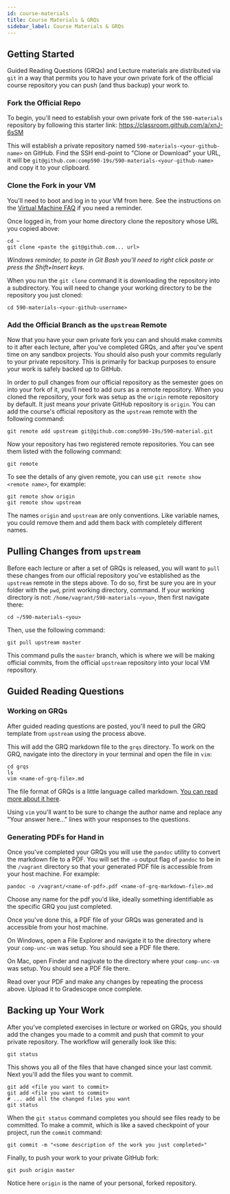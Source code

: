 ```yaml
---
id: course-materials
title: Course Materials & GRQs
sidebar_label: Course Materials & GRQs
---
```


## Getting Started

Guided Reading Questions (GRQs) and Lecture materials are distributed via `git` in a way that permits you to have your own private fork of the official course repository you can push (and thus backup) your work to.

### Fork the Official Repo

To begin, you'll need to establish your own private fork of the `590-materials` repository by following this starter link: <https://classroom.github.com/a/xnJ-6sSM>

This will establish a private repository named `590-materials-<your-github-name>` on GitHub. Find the SSH end-point to "Clone or Download" your URL, it will be `git@github.com:comp590-19s/590-materials-<your-github-name>` and copy it to your clipboard.

### Clone the Fork in your VM

You'll need to boot and log in to your VM from here. See the instructions on the [Virtual Machine FAQ](http://localhost:3000/docs/vm-faq#operating-the-vm) if you need a reminder.

Once logged in, from your home directory clone the repository whose URL you copied above:

    cd ~
    git clone <paste the git@github.com... url>

*Windows reminder, to paste in Git Bash you'll need to right click paste or press the Shift+Insert keys.*

When you run the `git clone` command it is downloading the repository into a subdirectory. You will need to change your working directory to be the repository you just cloned:

    cd 590-materials-<your-github-username>


### Add the Official Branch as the `upstream` Remote

Now that you have your own private fork you can and should make commits to it after each lecture, after you've completed GRQs, and after you've spent time on any sandbox projects. You should also push your commits regularly to your private repository. This is primarily for backup purposes to ensure your work is safely backed up to GitHub.

In order to pull changes from our official repository as the semester goes on into your fork of it, you'll need to add ours as a remote repository. When you cloned the repository, your fork was setup as the `origin` remote repository by default. It just means *your* private GitHub repository is `origin`. You can add the course's official repository as the `upstream` remote with the following command:

    git remote add upstream git@github.com:comp590-19s/590-material.git

Now your repository has two registered remote repositories. You can see them listed with the following command:

    git remote

To see the details of any given remote, you can use `git remote show <remote name>`, for example:

    git remote show origin
    git remote show upstream

The names `origin` and `upstream` are only conventions. Like variable names, you could remove them and add them back with completely different names. 

## Pulling Changes from `upstream`

Before each lecture or after a set of GRQs is released, you will want to `pull` these changes from our official repository you've established as the `upstream` remote in the steps above. To do so, first be sure you are in your folder with the `pwd`, print working directory, command. If your working directory is not: `/home/vagrant/590-materials-<you>`, then first navigate there:

    cd ~/590-materials-<you>

Then, use the following command:

    git pull upstream master

This command pulls the `master` branch, which is where we will be making official commits, from the official `upstream` repository into your local VM repository.

## Guided Reading Questions 

### Working on GRQs

After guided reading questions are posted, you'll need to pull the GRQ template from `upstream` using the process above.

This will add the GRQ markdown file to the `grqs` directory. To work on the GRQ, navigate into the directory in your terminal and open the file in `vim`:

    cd grqs
    ls
    vim <name-of-grq-file>.md

The file format of GRQs is a little language called markdown. [You can read more about it here](https://github.com/adam-p/markdown-here/wiki/Markdown-Cheatsheet). 

Using `vim` you'll want to be sure to change the author name and replace any "Your answer here..." lines with your responses to the questions.

### Generating PDFs for Hand in

Once you've completed your GRQs you will use the `pandoc` utility to convert the markdown file to a PDF. You will set the `-o` output flag of `pandoc` to be in the `/vagrant` directory so that your generated PDF file is accessible from your host machine. For example:

    pandoc -o /vagrant/<name-of-pdf>.pdf <name-of-grq-markdown-file>.md

Choose any name for the pdf you'd like, ideally something identifiable as the specific GRQ you just completed.

Once you've done this, a PDF file of your GRQs was generated and is accessible from your host machine.

On Windows, open a File Explorer and navigate it to the directory where your `comp-unc-vm` was setup. You should see a PDF file there. 

On Mac, open Finder and nagivate to the directory where your `comp-unc-vm` was setup. You should see a PDF file there.

Read over your PDF and make any changes by repeating the process above. Upload it to Gradescope once complete.

## Backing up Your Work

After you've completed exercises in lecture or worked on GRQs, you should add the changes you made to a commit and push that commit to your private repository. The workflow will generally look like this:

    git status

This shows you all of the files that have changed since your last commit. Next you'll add the files you want to commit.

    git add <file you want to commit>
    git add <file you want to commit>
    # ... add all the changed files you want
    git status

When the `git status` command completes you should see files ready to be committed. To make a commit, which is like a saved checkpoint of your project, run the `commit` command:

    git commit -m "<some description of the work you just completed>"

Finally, to push your work to your private GitHub fork:

    git push origin master

Notice here `origin` is the name of your personal, forked repository.